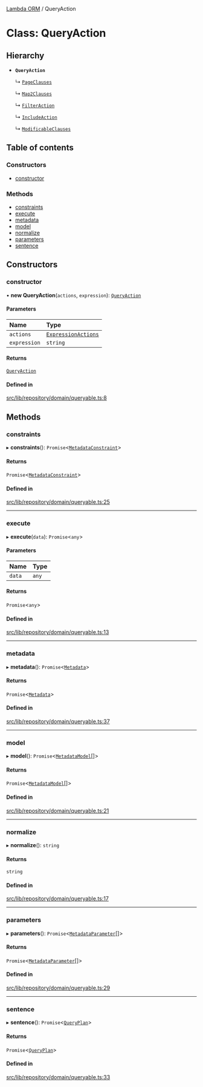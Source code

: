 [Lambda ORM](../README.md) / QueryAction

# Class: QueryAction

## Hierarchy

- **`QueryAction`**

  ↳ [`PageClauses`](PageClauses.md)

  ↳ [`Map2Clauses`](Map2Clauses.md)

  ↳ [`FilterAction`](FilterAction.md)

  ↳ [`IncludeAction`](IncludeAction.md)

  ↳ [`ModificableClauses`](ModificableClauses.md)

## Table of contents

### Constructors

- [constructor](QueryAction.md#constructor)

### Methods

- [constraints](QueryAction.md#constraints)
- [execute](QueryAction.md#execute)
- [metadata](QueryAction.md#metadata)
- [model](QueryAction.md#model)
- [normalize](QueryAction.md#normalize)
- [parameters](QueryAction.md#parameters)
- [sentence](QueryAction.md#sentence)

## Constructors

### constructor

• **new QueryAction**(`actions`, `expression`): [`QueryAction`](QueryAction.md)

#### Parameters

| Name | Type |
| :------ | :------ |
| `actions` | [`ExpressionActions`](ExpressionActions.md) |
| `expression` | `string` |

#### Returns

[`QueryAction`](QueryAction.md)

#### Defined in

[src/lib/repository/domain/queryable.ts:8](https://github.com/FlavioLionelRita/lambdaorm/blob/b409f8e3/src/lib/repository/domain/queryable.ts#L8)

## Methods

### constraints

▸ **constraints**(): `Promise`\<[`MetadataConstraint`](../interfaces/MetadataConstraint.md)\>

#### Returns

`Promise`\<[`MetadataConstraint`](../interfaces/MetadataConstraint.md)\>

#### Defined in

[src/lib/repository/domain/queryable.ts:25](https://github.com/FlavioLionelRita/lambdaorm/blob/b409f8e3/src/lib/repository/domain/queryable.ts#L25)

___

### execute

▸ **execute**(`data`): `Promise`\<`any`\>

#### Parameters

| Name | Type |
| :------ | :------ |
| `data` | `any` |

#### Returns

`Promise`\<`any`\>

#### Defined in

[src/lib/repository/domain/queryable.ts:13](https://github.com/FlavioLionelRita/lambdaorm/blob/b409f8e3/src/lib/repository/domain/queryable.ts#L13)

___

### metadata

▸ **metadata**(): `Promise`\<[`Metadata`](../interfaces/Metadata.md)\>

#### Returns

`Promise`\<[`Metadata`](../interfaces/Metadata.md)\>

#### Defined in

[src/lib/repository/domain/queryable.ts:37](https://github.com/FlavioLionelRita/lambdaorm/blob/b409f8e3/src/lib/repository/domain/queryable.ts#L37)

___

### model

▸ **model**(): `Promise`\<[`MetadataModel`](../interfaces/MetadataModel.md)[]\>

#### Returns

`Promise`\<[`MetadataModel`](../interfaces/MetadataModel.md)[]\>

#### Defined in

[src/lib/repository/domain/queryable.ts:21](https://github.com/FlavioLionelRita/lambdaorm/blob/b409f8e3/src/lib/repository/domain/queryable.ts#L21)

___

### normalize

▸ **normalize**(): `string`

#### Returns

`string`

#### Defined in

[src/lib/repository/domain/queryable.ts:17](https://github.com/FlavioLionelRita/lambdaorm/blob/b409f8e3/src/lib/repository/domain/queryable.ts#L17)

___

### parameters

▸ **parameters**(): `Promise`\<[`MetadataParameter`](../interfaces/MetadataParameter.md)[]\>

#### Returns

`Promise`\<[`MetadataParameter`](../interfaces/MetadataParameter.md)[]\>

#### Defined in

[src/lib/repository/domain/queryable.ts:29](https://github.com/FlavioLionelRita/lambdaorm/blob/b409f8e3/src/lib/repository/domain/queryable.ts#L29)

___

### sentence

▸ **sentence**(): `Promise`\<[`QueryPlan`](../interfaces/QueryPlan.md)\>

#### Returns

`Promise`\<[`QueryPlan`](../interfaces/QueryPlan.md)\>

#### Defined in

[src/lib/repository/domain/queryable.ts:33](https://github.com/FlavioLionelRita/lambdaorm/blob/b409f8e3/src/lib/repository/domain/queryable.ts#L33)
